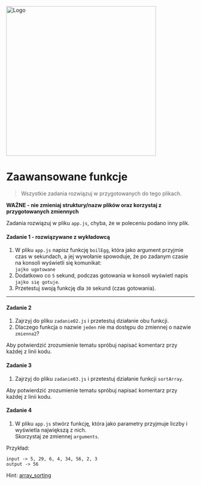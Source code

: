 <img alt="Logo" src="http://coderslab.pl/svg/logo-coderslab.svg" width="400">

#  Zaawansowane funkcje

> Wszystkie zadania rozwiązuj w przygotowanych do tego plikach.

**WAŻNE -  nie zmieniaj struktury/nazw plików oraz korzystaj z przygotowanych zmiennych**

Zadania rozwiązuj w pliku `app.js`, chyba, że w poleceniu podano inny plik.

#### Zadanie 1 - rozwiązywane z wykładowcą
1. W pliku `app.js` napisz funkcję ```boilEgg```, która jako argument przyjmie czas w sekundach, a jej wywołanie spowoduje, że po zadanym czasie na konsoli wyświetli się komunikat:  
   `jajko ugotowane`
2. Dodatkowo co `5` sekund, podczas gotowania w konsoli wyświetl napis `jajko się gotuje`.
3. Przetestuj swoją funkcję dla `30` sekund (czas gotowania).

-------------------------------------------------------------------------------

#### Zadanie 2

1. Zajrzyj do pliku `zadanie02.js` i przetestuj działanie obu funkcji.
2. Dlaczego funkcja o nazwie `jeden` nie ma dostępu do zmiennej o nazwie ```zmienna2```?

Aby potwierdzić zrozumienie tematu spróbuj napisać komentarz przy każdej z linii kodu.

#### Zadanie 3

1. Zajrzyj do pliku `zadanie03.js` i przetestuj działanie funkcji ```sortArray```.

Aby potwierdzić zrozumienie tematu spróbuj napisać komentarz przy każdej z linii kodu.

#### Zadanie 4

1. W pliku `app.js` stwórz funkcję, która jako parametry przyjmuje liczby i wyświetla największą z nich.  
   Skorzystaj ze zmiennej ```arguments```.

Przykład:
```
input -> 5, 29, 6, 4, 34, 56, 2, 3
output -> 56
```

Hint: [array_sorting][array_sorting]

<!-- Links -->
[array_sorting]: https://developer.mozilla.org/en/docs/Web/JavaScript/Reference/Global_Objects/Array/sort

